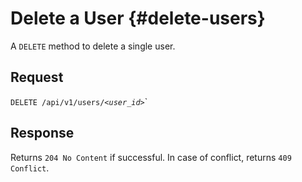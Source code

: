 # Delete a User {#delete-users}

A `DELETE` method to delete a single user.

## Request

`DELETE /api/v1/users/`*`<user_id>`*`

## Response

Returns `204 No Content` if successful. In case of conflict, returns `409 Conflict`.
